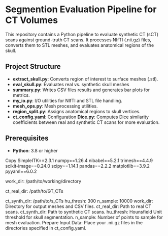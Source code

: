 # Segmention Evaluation Pipeline for CT Volumes

This repository contains a Python pipeline to evaluate synthetic CT (sCT) scans against ground-truth CT scans. It processes NIfTI (.nii.gz) files, converts them to STL meshes, and evaluates anatomical regions of the skull.

## Project Structure


- **extract_skull.py**: Converts region of interest to surface meshes (.stl).
- **eval_skull.py**: Evaluates real vs. synthetic skull meshes
- **summary.py**: Writes CSV files results and generates bar plots for metrics.
- **my_io.py**: I/O utilities for NIfTI and STL file handling.
- **mesh_ops.py**: Mesh processing utilities.
- **region_split.py**: Assigns anatomical regions to skull vertices.
- **ct_config.yaml**: Configuration 
 **Dice.py**: Computes Dice similarity coefficients between real and synthetic CT scans for more evaluation.
## Prerequisites

- **Python**: 3.8 or higher

Copy
SimpleITK==2.3.1
numpy==1.26.4
nibabel==5.2.1
trimesh==4.4.9
scikit-image==0.24.0
scipy==1.14.1
pandas==2.2.2
matplotlib==3.9.2
pyyaml==6.0.2

work_dir: /path/to/working/directory

ct_real_dir: /path/to/GT_CTs

ct_synth_dir: /path/to/s_CTs
hu_thresh: 300
n_sample: 10000
work_dir: Directory for output meshes and CSV files.
ct_real_dir: Path to real CT scans.
ct_synth_dir: Path to synthetic CT scans.
hu_thresh: Hounsfield Unit threshold for skull segmentation.
n_sample: Number of points to sample for mesh evaluation.
Prepare Input Data: Place your .nii.gz files in the directories specified in ct_config.yaml.
